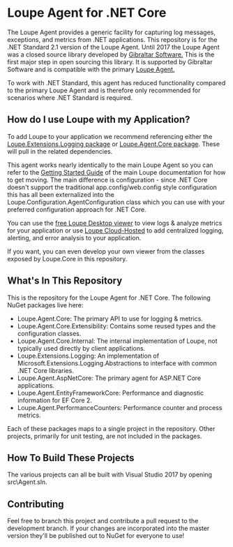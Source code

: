 # Loupe Agent for .NET Core #

The Loupe Agent provides a generic facility for capturing log messages, exceptions, and metrics
from .NET applications.  This repository is for the .NET Standard 2.1 version of the Loupe Agent.
Until 2017 the Loupe Agent was a closed source library developed by [Gibraltar Software.](https://onloupe.com)  This is the
first major step in open sourcing this library.  It is supported by Gibraltar Software and is compatible
with the primary [Loupe Agent.](https://www.nuget.org/packages/Gibraltar.Agent/)

To work with .NET Standard, this agent has reduced functionality compared to the primary Loupe Agent and
is therefore only recommended for scenarios where .NET Standard is required.

## How do I use Loupe with my Application? ##

To add Loupe to your application we recommend referencing either the [Loupe.Extensions.Logging package](https://www.nuget.org/packages/Loupe.Extensions.Logging/)
or [Loupe.Agent.Core package](https://www.nuget.org/packages/Loupe.Agent.Core/).  These will pull in the related dependencies.

This agent works nearly identically to the main Loupe Agent so you can refer to the [Getting Started Guide](https://doc.onloupe.com/#GettingStarted_Introduction.html)
of the main Loupe documentation for how to get moving. The main difference is configuration - since .NET Core doesn't
support the traditional app.config/web.config style configuration this has all been externalized into the Loupe.Configuration.AgentConfiguration
class which you can use with your preferred configuration approach for .NET Core.

You can use the [free Loupe Desktop viewer](https://onloupe.com/local-logging/free-net-log-viewer) to
view logs & analyze metrics for your application or use [Loupe Cloud-Hosted](https://onloupe.com/) to add centralized logging,
alerting, and error analysis to your application.

If you want, you can even develop your own viewer from the classes exposed by Loupe.Core in this repository.

## What's In This Repository ##

This is the repository for the Loupe Agent for .NET Core.
The following NuGet packages live here:

* Loupe.Agent.Core: The primary API to use for logging & metrics.
* Loupe.Agent.Core.Extensibility: Contains some reused types and the configuration classes.
* Loupe.Agent.Core.Internal: The internal implementation of Loupe, not typically used directly by client applications.
* Loupe.Extensions.Logging: An implementation of Microsoft.Extensions.Logging.Abstractions to interface with common .NET Core libraries.
* Loupe.Agent.AspNetCore: The primary agent for ASP.NET Core applications.
* Loupe.Agent.EntityFrameworkCore: Performance and diagnostic information for EF Core 2.
* Loupe.Agent.PerformanceCounters: Performance counter and process metrics.

Each of these packages maps to a single project in the repository. Other projects, primarily for unit testing, are not
included in the packages.

## How To Build These Projects ##

The various projects can all be built with Visual Studio 2017 by opening src\Agent.sln.

## Contributing ##

Feel free to branch this project and contribute a pull request to the development branch. If your changes are incorporated into the master version they'll be published out to NuGet for everyone to use!
